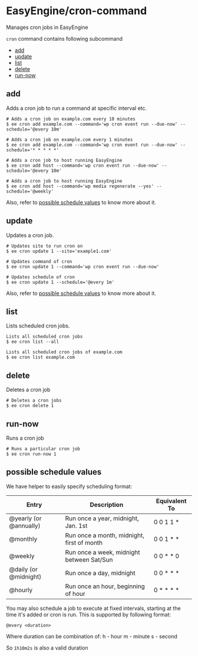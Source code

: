 # EasyEngine/cron-command

Manages cron jobs in EasyEngine

`cron` command contains following subcommand
 * [add](#add)
 * [update](#update)
 * [list](#list)
 * [delete](#delete)
 * [run-now](#run-now)

## add

Adds a cron job to run a command at specific interval etc.

```
# Adds a cron job on example.com every 10 minutes
$ ee cron add example.com --command='wp cron event run --due-now' --schedule='@every 10m'

# Adds a cron job on example.com every 1 minutes
$ ee cron add example.com --command='wp cron event run --due-now' --schedule='* * * * *'

# Adds a cron job to host running EasyEngine
$ ee cron add host --command='wp cron event run --due-now' --schedule='@every 10m'

# Adds a cron job to host running EasyEngine
$ ee cron add host --command='wp media regenerate --yes' --schedule='@weekly'
```

Also, refer to [possible schedule values](#possible-schedule-values) to know more about it.

## update

Updates a cron job.

```
# Updates site to run cron on
$ ee cron update 1 --site='example1.com'

# Updates command of cron
$ ee cron update 1 --command='wp cron event run --due-now'

# Updates schedule of cron
$ ee cron update 1 --schedule='@every 1m'
```
Also, refer to [possible schedule values](#possible-schedule-values) to know more about it.

## list

Lists scheduled cron jobs.

```
Lists all scheduled cron jobs
$ ee cron list --all

Lists all scheduled cron jobs of example.com
$ ee cron list example.com
```

## delete

Deletes a cron job

```
# Deletes a cron jobs
$ ee cron delete 1
```

## run-now

Runs a cron job

```
# Runs a particular cron job
$ ee cron run-now 1
```

## possible schedule values

We have helper to easily specify scheduling format:

| Entry                  | Description                                | Equivalent To |
| ---------------------- | ------------------------------------------ | ------------- |
| @yearly (or @annually) | Run once a year, midnight, Jan. 1st        | 0 0 1 1 *     |
| @monthly               | Run once a month, midnight, first of month | 0 0 1 * *     |
| @weekly                | Run once a week, midnight between Sat/Sun  | 0 0 * * 0     |
| @daily (or @midnight)  | Run once a day, midnight                   | 0 0 * * *     |
| @hourly                | Run once an hour, beginning of hour        | 0 * * * *     |

You may also schedule a job to execute at fixed intervals, starting at the time it's added or cron is run.
This is supported by following format:

`@every <duration>`

Where duration can be combination of:
<number>h  - hour
<number>m  - minute
<number>s  - second

So `1h10m2s` is also a valid duration